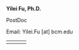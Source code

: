 **Yilei Fu, Ph.D.**

PostDoc

Email: Yilei.Fu [at] bcm.edu


<table>
<tr>
    <td>
    <a style="margin-right: 2px" href="https://scholar.google.com/citations?user=RUibzJsAAAAJ&hl=en" target="_blank"><i class="ai ai-google-scholar"></i></a>
    </td>
    <td>
    <a style="margin-right: 2px" href="https://github.com/Fu-Yilei" target="_blank"><i class="fa-brands fa-github"></i></a>
    </td>
    <td>
    <a style="margin-right: 2px" href="https://twitter.com/fuyilei96" target="_blank"><i class="fa-brands fa-x-twitter"></i></a>
    </td>
    </tr>
</table>